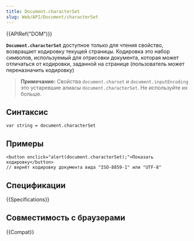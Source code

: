 ```yaml
---
title: Document.characterSet
slug: Web/API/Document/characterSet
---
```


{{APIRef("DOM")}}

**`Document.characterSet`** доступное только для чтения свойство, возвращает кодировку текущей страницы. Кодировка это набор символов, используемый для отрисовки документа, которая может отличаться от кодировки, заданной на странице (пользователь может переназначить кодировку)

> **Примечание:** Свойства `document.charset` и `document.inputEncoding` это устаревшие алиасы `document.characterSet`. Не используйте их больше.

## Синтаксис

```
var string = document.characterSet
```

## Примеры

```
<button onclick="alert(document.characterSet);">Показать кодировку</button>
// вернёт кодировку документа вида "ISO-8859-1" или "UTF-8"
```

## Спецификации

{{Specifications}}

## Совместимость с браузерами

{{Compat}}
